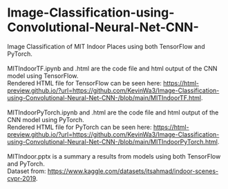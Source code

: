 # Image-Classification-using-Convolutional-Neural-Net-CNN- <br />
Image Classification of MIT Indoor Places using both TensorFlow and PyTorch. <br />
<br />
MITIndoorTF.ipynb and .html are the code file and html output of the CNN model using TensorFlow. <br />
Rendered HTML file for TensorFlow can be seen here: https://html-preview.github.io/?url=https://github.com/KevinWa3/Image-Classification-using-Convolutional-Neural-Net-CNN-/blob/main/MITIndoorTF.html. <br />
<br />
MITIndoorPyTorch.ipynb and .html are the code file and html output of the CNN model using PyTorch. <br />
Rendered HTML file for PyTorch can be seen here: https://html-preview.github.io/?url=https://github.com/KevinWa3/Image-Classification-using-Convolutional-Neural-Net-CNN-/blob/main/MITIndoorPyTorch.html. <br /> <br />
MITIndoor.pptx is a summary a results from models using both TensorFlow and PyTorch. <br />
Dataset from: https://www.kaggle.com/datasets/itsahmad/indoor-scenes-cvpr-2019. 
